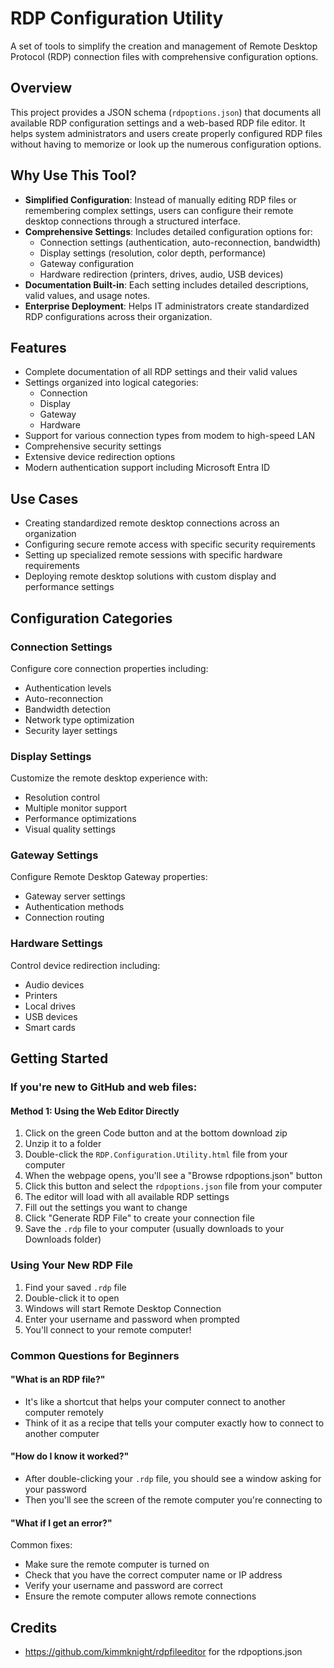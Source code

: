 # RDP Configuration Utility

A set of tools to simplify the creation and management of Remote Desktop Protocol (RDP) connection files with comprehensive configuration options.

## Overview

This project provides a JSON schema (`rdpoptions.json`) that documents all available RDP configuration settings and a web-based RDP file editor. It helps system administrators and users create properly configured RDP files without having to memorize or look up the numerous configuration options.

## Why Use This Tool?

- **Simplified Configuration**: Instead of manually editing RDP files or remembering complex settings, users can configure their remote desktop connections through a structured interface.
- **Comprehensive Settings**: Includes detailed configuration options for:
  - Connection settings (authentication, auto-reconnection, bandwidth)
  - Display settings (resolution, color depth, performance)
  - Gateway configuration
  - Hardware redirection (printers, drives, audio, USB devices)
- **Documentation Built-in**: Each setting includes detailed descriptions, valid values, and usage notes.
- **Enterprise Deployment**: Helps IT administrators create standardized RDP configurations across their organization.

## Features

- Complete documentation of all RDP settings and their valid values
- Settings organized into logical categories:
  - Connection
  - Display
  - Gateway
  - Hardware
- Support for various connection types from modem to high-speed LAN
- Comprehensive security settings
- Extensive device redirection options
- Modern authentication support including Microsoft Entra ID

## Use Cases

- Creating standardized remote desktop connections across an organization
- Configuring secure remote access with specific security requirements
- Setting up specialized remote sessions with specific hardware requirements
- Deploying remote desktop solutions with custom display and performance settings

## Configuration Categories

### Connection Settings
Configure core connection properties including:
- Authentication levels
- Auto-reconnection
- Bandwidth detection
- Network type optimization
- Security layer settings

### Display Settings
Customize the remote desktop experience with:
- Resolution control
- Multiple monitor support
- Performance optimizations
- Visual quality settings

### Gateway Settings
Configure Remote Desktop Gateway properties:
- Gateway server settings
- Authentication methods
- Connection routing

### Hardware Settings
Control device redirection including:
- Audio devices
- Printers
- Local drives
- USB devices
- Smart cards

## Getting Started

### If you're new to GitHub and web files:

#### Method 1: Using the Web Editor Directly
1. Click on the green Code button and at the bottom download zip
2. Unzip it to a folder
3. Double-click the `RDP.Configuration.Utility.html` file from your computer
4. When the webpage opens, you'll see a "Browse rdpoptions.json" button
5. Click this button and select the `rdpoptions.json` file from your computer
6. The editor will load with all available RDP settings
7. Fill out the settings you want to change
8. Click "Generate RDP File" to create your connection file
9. Save the `.rdp` file to your computer (usually downloads to your Downloads folder)


### Using Your New RDP File
1. Find your saved `.rdp` file
2. Double-click it to open
3. Windows will start Remote Desktop Connection
4. Enter your username and password when prompted
5. You'll connect to your remote computer!

### Common Questions for Beginners

#### "What is an RDP file?"
- It's like a shortcut that helps your computer connect to another computer remotely
- Think of it as a recipe that tells your computer exactly how to connect to another computer


#### "How do I know it worked?"
- After double-clicking your `.rdp` file, you should see a window asking for your password
- Then you'll see the screen of the remote computer you're connecting to

#### "What if I get an error?"
Common fixes:
- Make sure the remote computer is turned on
- Check that you have the correct computer name or IP address
- Verify your username and password are correct
- Ensure the remote computer allows remote connections


## Credits
- https://github.com/kimmknight/rdpfileeditor for the rdpoptions.json

